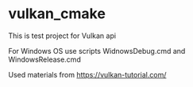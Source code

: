 # vulkan_cmake
This is test project for Vulkan api

For Windows OS use scripts WidnowsDebug.cmd and WindowsRelease.cmd

Used materials from https://vulkan-tutorial.com/
